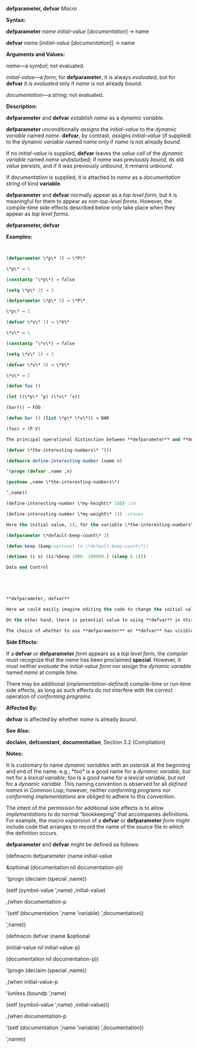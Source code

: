 **defparameter, defvar** *Macro* 



**Syntax:** 



**defparameter** *name initial-value* [*documentation*] → name 



**defvar** *name* [*initial-value* [*documentation*]] → name 



**Arguments and Values:** 



*name*—a *symbol*; not evaluated. 



*initial-value*—a *form*; for **defparameter**, it is always *evaluated*, but for **defvar** it is *evaluated* only if *name* is not already *bound*. 



*documentation*—a *string*; not evaluated. 



**Description:** 



**defparameter** and **defvar** *establish name* as a *dynamic variable*. 



**defparameter** unconditionally *assigns* the *initial-value* to the *dynamic variable* named *name*. **defvar**, by contrast, *assigns initial-value* (if supplied) to the *dynamic variable* named *name* only if *name* is not already *bound*. 



If no *initial-value* is supplied, **defvar** leaves the *value cell* of the *dynamic variable* named *name* undisturbed; if *name* was previously *bound*, its old *value* persists, and if it was previously *unbound*, it remains *unbound*. 



If *documentation* is supplied, it is attached to *name* as a *documentation string* of kind **variable**. 



**defparameter** and **defvar** normally appear as a *top level form*, but it is meaningful for them to appear as *non-top-level forms*. However, the compile-time side effects described below only take place when they appear as *top level forms*. 















**defparameter, defvar** 



**Examples:**
```lisp
 

(defparameter \*p\* 1) → \*P\* 

\*p\* → 1 

(constantp ’\*p\*) → false 

(setq \*p\* 2) → 2 

(defparameter \*p\* 3) → \*P\* 

\*p\* → 3 

(defvar \*v\* 1) → \*V\* 

\*v\* → 1 

(constantp ’\*v\*) → false 

(setq \*v\* 2) → 2 

(defvar \*v\* 3) → \*V\* 

\*v\* → 2 

(defun foo () 

(let ((\*p\* ’p) (\*v\* ’v)) 

(bar))) → FOO 

(defun bar () (list \*p\* \*v\*)) → BAR 

(foo) → (P V) 

The principal operational distinction between **defparameter** and **defvar** is that **defparameter** makes an unconditional assignment to *name*, while **defvar** makes a conditional one. In practice, this means that **defparameter** is useful in situations where loading or reloading the definition would want to pick up a new value of the variable, while **defvar** is used in situations where the old value would want to be retained if the file were loaded or reloaded. For example, one might create a file which contained: 

(defvar \*the-interesting-numbers\* ’()) 

(defmacro define-interesting-number (name n) 

‘(progn (defvar ,name ,n) 

(pushnew ,name \*the-interesting-numbers\*) 

’,name)) 

(define-interesting-number \*my-height\* 168) ;cm 

(define-interesting-number \*my-weight\* 13) ;stones 

Here the initial value, (), for the variable \*the-interesting-numbers\* is just a seed that we are never likely to want to reset to something else once something has been grown from it. As such, we have used **defvar** to avoid having the \*interesting-numbers\* information reset if the file is loaded a second time. It is true that the two calls to **define-interesting-number** here would be reprocessed, but if there were additional calls in another file, they would not be and that information would be lost. On the other hand, consider the following code: 

(defparameter \*default-beep-count\* 3) 

(defun beep (&amp;optional (n \*default-beep-count\*)) 

(dotimes (i n) (si:%beep 1000. 100000.) (sleep 0.1))) 

Data and Control 





**defparameter, defvar** 

Here we could easily imagine editing the code to change the initial value of \*default-beep-count\*, and then reloading the file to pick up the new value. In order to make value updating easy, we have used **defparameter**. 

On the other hand, there is potential value to using **defvar** in this situation. For example, suppose that someone had predefined an alternate value for \*default-beep-count\*, or had loaded the file and then manually changed the value. In both cases, if we had used **defvar** instead of **defparameter**, those user preferences would not be overridden by (re)loading the file. 

The choice of whether to use **defparameter** or **defvar** has visible consequences to programs, but is nevertheless often made for subjective reasons. 


```
**Side Effects:** 



If a **defvar** or **defparameter** *form* appears as a *top level form*, the *compiler* must recognize that the *name* has been proclaimed **special**. However, it must neither *evaluate* the *initial-value form* nor *assign* the *dynamic variable* named *name* at compile time. 



There may be additional (*implementation-defined*) compile-time or run-time side effects, as long as such effects do not interfere with the correct operation of *conforming programs*. 



**Affected By:** 



**defvar** is affected by whether *name* is already *bound*. 



**See Also:** 



**declaim**, **defconstant**, **documentation**, Section 3.2 (Compilation) 



**Notes:** 



It is customary to name *dynamic variables* with an *asterisk* at the beginning and end of the name. e.g., \*foo\* is a good name for a *dynamic variable*, but not for a *lexical variable*; foo is a good name for a *lexical variable*, but not for a *dynamic variable*. This naming convention is observed for all *defined names* in Common Lisp; however, neither *conforming programs* nor *conforming implementations* are obliged to adhere to this convention. 



The intent of the permission for additional side effects is to allow *implementations* to do normal “bookkeeping” that accompanies definitions. For example, the *macro expansion* of a **defvar** or **defparameter** *form* might include code that arranges to record the name of the source file in which the definition occurs. 



**defparameter** and **defvar** might be defined as follows: 



(defmacro defparameter (name initial-value 



&amp;optional (documentation nil documentation-p)) 



‘(progn (declaim (special ,name)) 



(setf (symbol-value ’,name) ,initial-value) 



,(when documentation-p 



‘(setf (documentation ’,name ’variable) ’,documentation)) 



’,name)) 















(defmacro defvar (name &amp;optional 



(initial-value nil initial-value-p) 



(documentation nil documentation-p)) 



‘(progn (declaim (special ,name)) 



,(when initial-value-p 



‘(unless (boundp ’,name) 



(setf (symbol-value ’,name) ,initial-value))) 



,(when documentation-p 



‘(setf (documentation ’,name ’variable) ’,documentation)) 



’,name)) 



